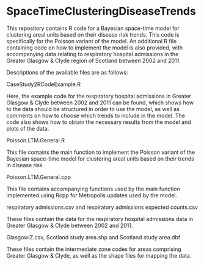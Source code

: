 # SpaceTimeClusteringDiseaseTrends

This repository contains R code for a Bayesian space-time model for clustering areal units based on their disease risk trends. This code is specifically for the Poisson variant of the model. An additional R file containing code on how to implement the model is also provided, with accompanying data relating to respiratory hospital admissions in the Greater Glasgow & Clyde region of Scotland between 2002 and 2011.

Descriptions of the available files are as follows:

CaseStudy2RCodeExample.R

Here, the example code for the respiratory hospital admissions in Greater Glasgow & Clyde between 2002 and 2011 can be found, which shows how to the data should be structured in order to use the model, as well as comments on how to choose which trends to include in the model. The code also shows how to obtain the necessary results from the model and plots of the data.

Poisson.LTM.General.R

This file contains the main function to implement the Poisson variant of the Bayesian space-time model for clustering areal units based on their trends in disease risk.

Poisson.LTM.General.cpp

This file contains accompanying functions used by the main function implemented using Rcpp for Metropolis updates used by the model.

respiratory admissions.csv and respiratory admissions expected counts.csv

These files contain the data for the respiratory hospital admissions data in Greater Glasgow & Clyde between 2002 and 2011.

GlasgowIZ.csv, Scotland study area.shp and Scotland study area.dbf

These files contain the intermediate zone codes for areas comprising Greater Glasgow & Clyde, as well as the shape files for mapping the data.

